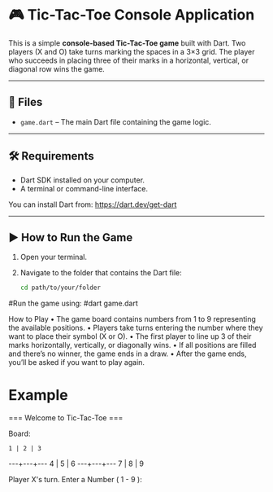 
# 🎮 Tic-Tac-Toe Console Application

This is a simple **console-based Tic-Tac-Toe game** built with Dart. Two players (X and O) take turns marking the spaces in a 3×3 grid. The player who succeeds in placing three of their marks in a horizontal, vertical, or diagonal row wins the game.

---

## 📁 Files

- `game.dart` – The main Dart file containing the game logic.

---

## 🛠 Requirements

- Dart SDK installed on your computer.
- A terminal or command-line interface.

You can install Dart from: https://dart.dev/get-dart

---

## ▶️ How to Run the Game

1. Open your terminal.

2. Navigate to the folder that contains the Dart file:

   ```bash
   cd path/to/your/folder

#Run the game using:
#dart game.dart

  How to Play
	•	The game board contains numbers from 1 to 9 representing the available positions.
	•	Players take turns entering the number where they want to place their symbol (X or O).
	•	The first player to line up 3 of their marks horizontally, vertically, or diagonally wins.
	•	If all positions are filled and there’s no winner, the game ends in a draw.
	•	After the game ends, you’ll be asked if you want to play again.

# Example
 === Welcome to Tic-Tac-Toe ===

Board:

    1 | 2 | 3
   ---+---+---
    4 | 5 | 6
   ---+---+---
    7 | 8 | 9

Player X's turn.
Enter a Number ( 1 - 9 ):
